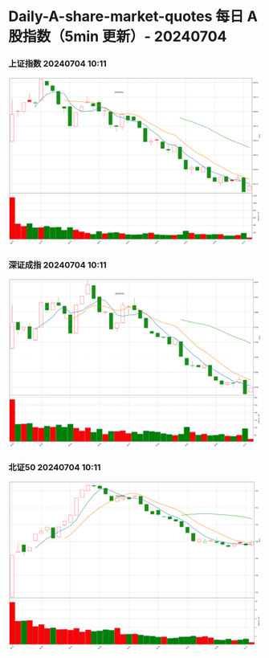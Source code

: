 
# Daily-A-share-market-quotes 每日 A 股指数（5min 更新）- 20240704

### 上证指数 20240704 10:11
![](./fig/2024/7/20240704-sh000001.png)

### 深证成指 20240704 10:11
![](./fig/2024/7/20240704-sz399001.png)

### 北证50 20240704 10:11
![](./fig/2024/7/20240704-bj899050.png)
